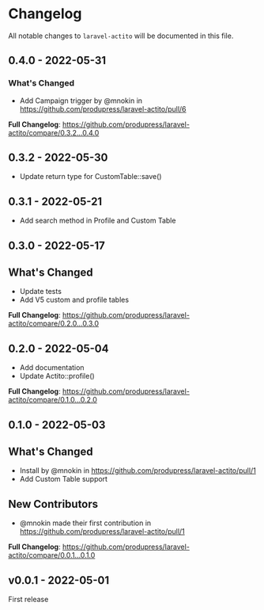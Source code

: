 # Changelog

All notable changes to `laravel-actito` will be documented in this file.

## 0.4.0 - 2022-05-31

### What's Changed

- Add Campaign trigger by @mnokin in https://github.com/produpress/laravel-actito/pull/6

**Full Changelog**: https://github.com/produpress/laravel-actito/compare/0.3.2...0.4.0

## 0.3.2 - 2022-05-30

- Update return type for CustomTable::save()

## 0.3.1 - 2022-05-21

- Add search method in Profile and Custom Table

## 0.3.0 - 2022-05-17

## What's Changed

- Update tests
- Add V5 custom and profile tables

**Full Changelog**: https://github.com/produpress/laravel-actito/compare/0.2.0...0.3.0

## 0.2.0 - 2022-05-04

- Add documentation
- Update Actito::profile()

**Full Changelog**: https://github.com/produpress/laravel-actito/compare/0.1.0...0.2.0

## 0.1.0 - 2022-05-03

## What's Changed

- Install by @mnokin in https://github.com/produpress/laravel-actito/pull/1
- Add Custom Table support

## New Contributors

- @mnokin made their first contribution in https://github.com/produpress/laravel-actito/pull/1

**Full Changelog**: https://github.com/produpress/laravel-actito/compare/0.0.1...0.1.0

## v0.0.1 - 2022-05-01

First release

